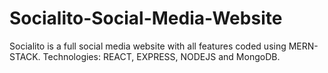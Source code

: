 # Socialito-Social-Media-Website
Socialito is a full social media website with all features coded using MERN-STACK.
Technologies: REACT, EXPRESS, NODEJS and MongoDB. 

